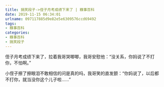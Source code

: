 ```yaml
---
title: 搞笑段子->侄子月考成绩下来了 | 糗事百科
date: 2019-11-15 06:34:01
urlname: 097117885d9e82e5e6309576ccd69492
tags: 
- 糗事百科
categories:
- 糗事百科
- 搞笑段子
---
```

侄子月考成绩下来了，拉着我哥哭唧唧，我哥安慰他：“没关系，你妈说了不打你，不怕啊。”

小侄子擦了擦眼泪不敢相信的问是真的吗，我哥笑的直发颤：“你妈说了，以后都不打你，就当没你这个儿子啦……”


